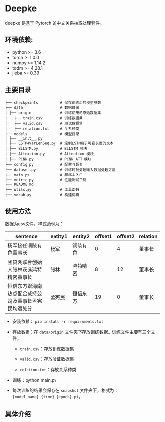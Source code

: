 # Deepke

deepke 是基于 Pytorch 的中文关系抽取处理套件。


## 环境依赖:

- python >= 3.6
- torch >=1.0.0
- numpy >= 1.14.2
- tqdm >= 4.28.1
- jieba >= 0.39


## 主要目录

```
├── checkpoints          # 保存训练后的模型参数
├── data                 # 数据目录
│ ├── origin             # 训练使用的原始数据集 
│   ├── train.csv        # 训练数据集
│   ├── valid.csv        # 测试数据集
│   ├── relation.txt     # 关系种类
├── models               # 模型目录
│ ├── __init__.py
│ ├── LSTM4VarLenSeq.py  # 定制LSTM用于可变长度的文本
│ ├── BiLSTM.py          # BiLSTM 模块
│ ├── Attention.py       # Attention 模块
│ ├── PCNN.py            # PCNN_ATT 模块
├── config.py            # 配置与超参
├── dataset.py           # 训练时批处理输入数据处理方法
├── main.py              # 程序主入口
├── metric.py            # 性能测试工具
├── README.md
├── utils.py             # 工具函数
├── vocab.py             # 构建词典
```

## 使用方法

数据为csv文件，样式范例为：

| sentence                   | entity1 | entity2 | offset1 | offset2 | relation |
|----------------------------|---------|---------|---------|---------|----------|
| 杨军接任铜陵有色董事长                | 杨军      | 铜陵有色    | 0       | 4       | 董事长      |
| 团贷网联合创始人张林获选鸿特精密董事长        | 张林      | 鸿特精密    | 8       | 12      | 董事长      |
| 恒信东方蹭海南热点配合减持公司及董事长孟宪民均遭处分 | 孟宪民     | 恒信东方    | 19      | 0       | 董事长      |


- 安装依赖： `pip install -r requirements.txt`

- 存放数据：在 `data/origin` 文件夹下存放训练数据。训练文件主要有三个文件。

    - `train.csv`：存放训练数据集

    - `valid.csv`：存放验证数据集

    - `relation.txt`：存放关系种类
   
- 训练：python main.py

- 每次训练的结果会保存在 `snapshot` 文件夹下，格式为：`{model_name}_{time}_{epoch}.pt`。


## 具体介绍

